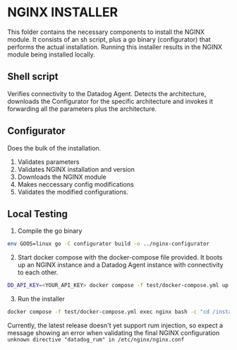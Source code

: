NGINX INSTALLER
===============
This folder contains the necessary components to install the NGINX module.
It consists of an sh script, plus a go binary (configurator) that performs the actual installation.
Running this installer results in the NGINX module being installed locally.

Shell script
------------
Verifies connectivity to the Datadog Agent. Detects the architecture, downloads 
the Configurator for the specific architecture and invokes it forwarding all the 
parameters plus the architecture.

Configurator
------------
Does the bulk of the installation.
1. Validates parameters
2. Validates NGINX installation and version
3. Downloads the NGINX module
4. Makes neccessary config modifications
5. Validates the modified configurations.

Local Testing
-------------
1. Compile the go binary
```bash
env GOOS=linux go -C configurator build -o ../nginx-configurator
```
2. Start docker compose with the docker-compose file provided. It boots up an NGINX
instance and a Datadog Agent instance with connectivity to each other.
```bash
DD_API_KEY=<YOUR_API_KEY> docker compose -f test/docker-compose.yml up -d
```
3. Run the installer
```bash
docker compose -f test/docker-compose.yml exec nginx bash -c "cd /installer && sh install-nginx-datadog.sh --appId 123 --site datadoghq.com --clientToken abcdef --sessionSampleRate 50 --sessionReplaySampleRate 50 --agentUri http://datadog-agent:8126"
```

Currently, the latest release doesn't yet support rum injection, so expect a message
showing an error when validating the final NGINX configuration `unknown directive
"datadog_rum" in /etc/nginx/nginx.conf`
